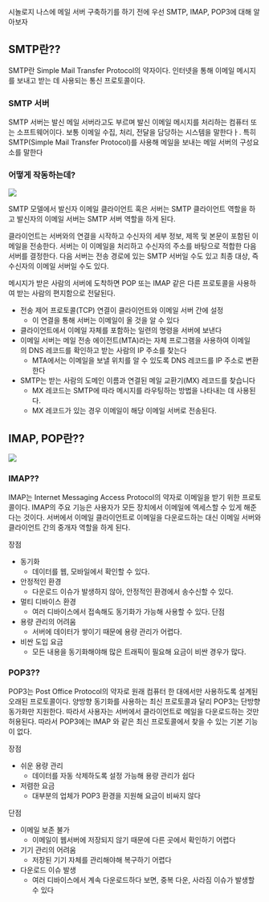
시놀로지 나스에 메일 서버 구축하기를 하기 전에
우선 SMTP, IMAP, POP3에 대해 알아보자

## SMTP란??
SMTP란 Simple Mail Transfer Protocol의 약자이다.
인터넷을 통해 이메일 메시지를 보내고 받는 데 사용되는 통신 프로토콜이다.

### SMTP 서버
SMTP 서버는 발신 메일 서버라고도 부르며 발신 이메일 메시지를 처리하는 컴퓨터 또는 소프트웨어이다.
보통 이메일 수집, 처리, 전달을 담당하는 시스템을 말한다ㅏ.
특히 SMTP(Simple Mail Transfer Protocol)를 사용해 메일을 보내는 메일 서버의 구성요소를 말한다

### 어떻게 작동하는데?

![](https://i.imgur.com/aDM74CT.png)

SMTP 모델에서 발신자 이메일 클라이언트 혹은 서버는 SMTP 클라이언트 역할을 하고 발신자의 이메일 서버는 SMTP 서버 역할을 하게 된다.

클라이언트는 서버와의 연결을 시작하고 수신자의 세부 정보, 제목 및 본문이 포함된 이메일을 전송한다.
서버는 이 이메일을 처리하고 수신자의 주소를 바탕으로 적합한 다음 서버를 결정한다.
다음 서버는 전송 경로에 있는 SMTP 서버일 수도 있고 최종 대상, 즉 수신자의 이메일 서버일 수도 있다.

메시지가 받은 사람의 서버에 도착하면 POP 또는 IMAP 같은 다른 프로토콜을 사용하여 받는 사람의 편지함으로 전달된다.

- 전송 제어 프로토콜(TCP) 연결이 클라이언트와 이메일 서버 간에 설정
	- 이 연결을 통해 서버는 이메일이 올 것을 알 수 있다
- 클라이언트에서 이메일 자체를 포함하는 일련의 명령을 서버에 보낸다
- 이메일 서버는 메일 전송 에이전트(MTA)라는 자체 프로그램을 사용하여 이메일의 DNS 레코드를 확인하고 받는 사람의 IP 주소를 찾는다
	- MTA에서는 이메일을 보낼 위치를 알 수 있도록 DNS 레코드를 IP 주소로 변환한다
- SMTP는 받는 사람의 도메인 이름과 연결된 메일 교환기(MX) 레코드를 찾습니다
	- MX 레코드는 SMTP에 따라 메시지를 라우팅하는 방법을 나타내는 데 사용된다.
	- MX 레코드가 있는 경우 이메일이 해당 이메일 서버로 전송된다.

## IMAP, POP란??

![](https://i.imgur.com/7euEncl.png)

### IMAP??
IMAP는 Internet Messaging Access Protocol의 약자로 이메일을 받기 위한 프로토콜이다.
IMAP의 주요 기능은 사용자가 모든 장치에서 이메일에 엑세스할 수 있게 해준다는 것이다.
서버에서 이메일 클라이언트로 이메일을 다운로드하는 대신 이메일 서버와 클라이언트 간의 중개자 역할을 하게 된다.

장점
- 동기화
	- 데이터를 웹, 모바일에서 확인할 수 있다.
- 안정적인 환경
	- 다운로드 이슈가 발생하지 않아, 안정적인 환경에서 송수신할 수 있다.
- 멀티 디바이스 환경
	- 여러 디바이스에서 접속해도 동기화가 가능해 사용할 수 있다.
단점
- 용량 관리의 어려움
	- 서버에 데이터가 쌓이기 때문에 용량 관리가 어렵다.
- 비싼 도입 요금
	- 모든 내용을 동기화해야해 많은 트래픽이 필요해 요금이 비싼 경우가 많다.

### POP3??
POP3는 Post Office Protocol의 약자로
원래 컴퓨터 한 대에서만 사용하도록 설계된 오래된 프로토콜이다.
양방향 동기화를 사용하는 최신 프로토콜과 달리 POP3는 단방향 동가화만 지원한다.
따라서 사용자는 서버에서 클라이언트로 메일을 다운로드하는 것만 허용된다.
따라서 POP3에는 IMAP 와 같은 최신 프로토콜에서 찾을 수 있는 기본 기능이 없다.

장점
- 쉬운 용량 관리
	- 데이터를 자동 삭제하도록 설정 가능해 용량 관리가 쉽다
- 저렴한 요금
	- 대부분의 업체가 POP3 환경을 지원해 요금이 비싸지 않다

단점
- 이메일 보존 불가
	- 이메일이 웹서버에 저장되지 않기 때문에 다른 곳에서 확인하기 어렵다
- 기기 관리의 어려움
	- 저장된 기기 자체를 관리해야해 복구하기 어렵다
- 다운로드 이슈 발생
	- 여러 디바이스에서 계속 다운로드하다 보면, 중복 다운, 사라짐 이슈가 발생할 수 있다
